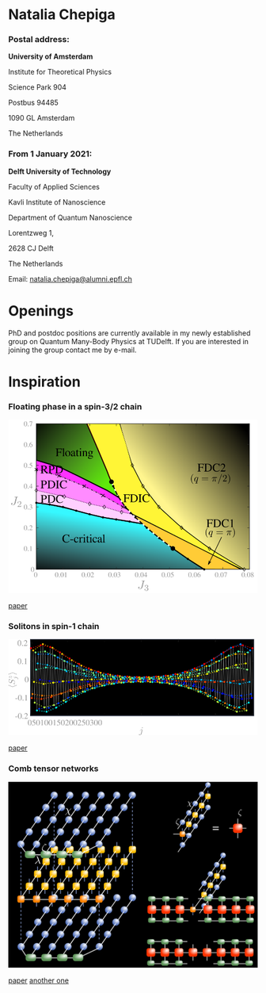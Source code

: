 Natalia Chepiga
===============

### Postal address:

**University of Amsterdam**

Institute for Theoretical Physics

Science Park 904

Postbus 94485

1090 GL Amsterdam

The Netherlands

### From 1 January 2021:

**Delft University of Technology**

Faculty of Applied Sciences

Kavli Institute of Nanoscience

Department of Quantum Nanoscience

Lorentzweg 1, 

2628 CJ Delft

The Netherlands


Email: natalia.chepiga@alumni.epfl.ch



Openings
========

PhD and postdoc positions are currently available in my newly established group on Quantum Many-Body Physics at TUDelft.
If you are interested in joining the group contact me by e-mail. 



Inspiration
===========

### Floating phase in a spin-3/2 chain

![Phase diagram](assets/images/spin32.svg)

[paper](https://arxiv.org/abs/2002.08982) 

### Solitons in spin-1 chain

![Phase diagram](assets/images/soliton.svg)

[paper](https://arxiv.org/abs/1910.03064)

### Comb tensor networks

![Phase diagram](assets/images/comb.svg)

[paper](https://arxiv.org/abs/1903.00432) 
[another one](https://arxiv.org/abs/2002.11405v1)

